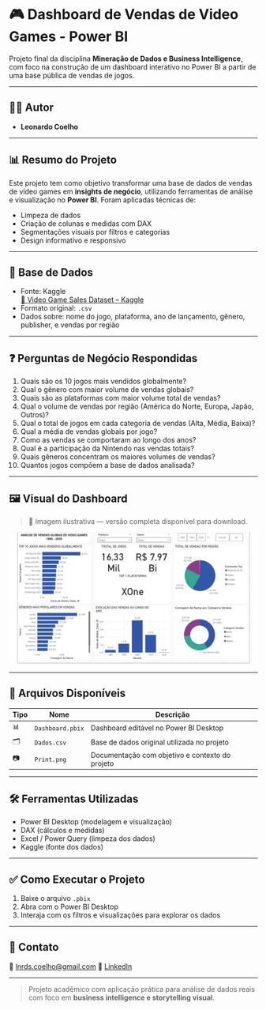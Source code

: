 # 🎮 Dashboard de Vendas de Video Games - Power BI

Projeto final da disciplina **Mineração de Dados e Business Intelligence**, com foco na construção de um dashboard interativo no Power BI a partir de uma base pública de vendas de jogos.

---

## 👨‍💻 Autor

- **Leonardo Coelho**

---

## 📊 Resumo do Projeto

Este projeto tem como objetivo transformar uma base de dados de vendas de vídeo games em **insights de negócio**, utilizando ferramentas de análise e visualização no **Power BI**. Foram aplicadas técnicas de:

- Limpeza de dados
- Criação de colunas e medidas com DAX
- Segmentações visuais por filtros e categorias
- Design informativo e responsivo

---

## 📌 Base de Dados

- Fonte: Kaggle  
  [🎯 Video Game Sales Dataset – Kaggle](https://www.kaggle.com/datasets/anandshaw2001/video-game-sales)
- Formato original: `.csv`
- Dados sobre: nome do jogo, plataforma, ano de lançamento, gênero, publisher, e vendas por região

---

## ❓ Perguntas de Negócio Respondidas

1. Quais são os 10 jogos mais vendidos globalmente?  
2. Qual o gênero com maior volume de vendas globais?  
3. Quais são as plataformas com maior volume total de vendas?  
4. Qual o volume de vendas por região (América do Norte, Europa, Japão, Outros)?  
5. Qual o total de jogos em cada categoria de vendas (Alta, Média, Baixa)?  
6. Qual a média de vendas globais por jogo?  
7. Como as vendas se comportaram ao longo dos anos?  
8. Qual é a participação da Nintendo nas vendas totais?  
9. Quais gêneros concentram os maiores volumes de vendas?  
10. Quantos jogos compõem a base de dados analisada?

---

## 🖼️ Visual do Dashboard

> 📌 Imagem ilustrativa — versão completa disponível para download.

![Preview do Dashboard](images/Print.jpg)

---

## 📁 Arquivos Disponíveis

| Tipo | Nome | Descrição |
|------|------|-----------|
| 📊 | `Dashboard.pbix` | Dashboard editável no Power BI Desktop |
| 🗂️ | `Dados.csv` | Base de dados original utilizada no projeto |
| 📷 | `Print.png` | Documentação com objetivo e contexto do projeto |

---

## 🛠️ Ferramentas Utilizadas

- Power BI Desktop (modelagem e visualização)
- DAX (cálculos e medidas)
- Excel / Power Query (limpeza dos dados)
- Kaggle (fonte dos dados)

---

## ✅ Como Executar o Projeto

1. Baixe o arquivo `.pbix`
2. Abra com o Power BI Desktop
3. Interaja com os filtros e visualizações para explorar os dados

---

## 💬 Contato

📧 lnrds.coelho@gmail.com
🔗 [LinkedIn](https://www.linkedin.com/in/leoscoelho/)

---

> Projeto acadêmico com aplicação prática para análise de dados reais com foco em **business intelligence e storytelling visual**.
